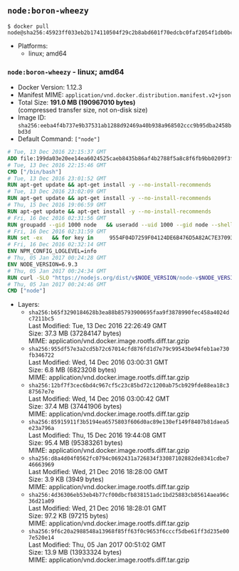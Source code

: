 ## `node:boron-wheezy`

```console
$ docker pull node@sha256:45923ff033eb2b174110504f29c2b8abd601f70edcbc0faf2054f1db0bc8b6b0
```

-	Platforms:
	-	linux; amd64

### `node:boron-wheezy` - linux; amd64

-	Docker Version: 1.12.3
-	Manifest MIME: `application/vnd.docker.distribution.manifest.v2+json`
-	Total Size: **191.0 MB (190967010 bytes)**  
	(compressed transfer size, not on-disk size)
-	Image ID: `sha256:eeba4f4b737e9b37531ab1288d92469a40b938a968502ccc9b95dba2458bbd3d`
-	Default Command: `["node"]`

```dockerfile
# Tue, 13 Dec 2016 22:15:37 GMT
ADD file:199da03e20ee14ea6024525caeb8435b86af4b2788f5a8c8f6fb9bb0209f3fff in / 
# Tue, 13 Dec 2016 22:15:46 GMT
CMD ["/bin/bash"]
# Tue, 13 Dec 2016 23:01:52 GMT
RUN apt-get update && apt-get install -y --no-install-recommends 		ca-certificates 		curl 		wget 	&& rm -rf /var/lib/apt/lists/*
# Tue, 13 Dec 2016 23:02:09 GMT
RUN apt-get update && apt-get install -y --no-install-recommends 		bzr 		git 		mercurial 		openssh-client 		subversion 				procps 	&& rm -rf /var/lib/apt/lists/*
# Thu, 15 Dec 2016 19:06:59 GMT
RUN apt-get update && apt-get install -y --no-install-recommends 		autoconf 		automake 		bzip2 		file 		g++ 		gcc 		imagemagick 		libbz2-dev 		libc6-dev 		libcurl4-openssl-dev 		libdb-dev 		libevent-dev 		libffi-dev 		libgdbm-dev 		libgeoip-dev 		libglib2.0-dev 		libjpeg-dev 		libkrb5-dev 		liblzma-dev 		libmagickcore-dev 		libmagickwand-dev 		libmysqlclient-dev 		libncurses-dev 		libpng-dev 		libpq-dev 		libreadline-dev 		libsqlite3-dev 		libssl-dev 		libtool 		libwebp-dev 		libxml2-dev 		libxslt-dev 		libyaml-dev 		make 		patch 		xz-utils 		zlib1g-dev 	&& rm -rf /var/lib/apt/lists/*
# Fri, 16 Dec 2016 02:31:56 GMT
RUN groupadd --gid 1000 node   && useradd --uid 1000 --gid node --shell /bin/bash --create-home node
# Fri, 16 Dec 2016 02:31:59 GMT
RUN set -ex   && for key in     9554F04D7259F04124DE6B476D5A82AC7E37093B     94AE36675C464D64BAFA68DD7434390BDBE9B9C5     0034A06D9D9B0064CE8ADF6BF1747F4AD2306D93     FD3A5288F042B6850C66B31F09FE44734EB7990E     71DCFD284A79C3B38668286BC97EC7A07EDE3FC1     DD8F2338BAE7501E3DD5AC78C273792F7D83545D     B9AE9905FFD7803F25714661B63B535A4C206CA9     C4F0DFFF4E8C1A8236409D08E73BC641CC11F4C8   ; do     gpg --keyserver ha.pool.sks-keyservers.net --recv-keys "$key";   done
# Fri, 16 Dec 2016 02:32:14 GMT
ENV NPM_CONFIG_LOGLEVEL=info
# Thu, 05 Jan 2017 00:24:28 GMT
ENV NODE_VERSION=6.9.3
# Thu, 05 Jan 2017 00:24:34 GMT
RUN curl -SLO "https://nodejs.org/dist/v$NODE_VERSION/node-v$NODE_VERSION-linux-x64.tar.xz"   && curl -SLO "https://nodejs.org/dist/v$NODE_VERSION/SHASUMS256.txt.asc"   && gpg --batch --decrypt --output SHASUMS256.txt SHASUMS256.txt.asc   && grep " node-v$NODE_VERSION-linux-x64.tar.xz\$" SHASUMS256.txt | sha256sum -c -   && tar -xJf "node-v$NODE_VERSION-linux-x64.tar.xz" -C /usr/local --strip-components=1   && rm "node-v$NODE_VERSION-linux-x64.tar.xz" SHASUMS256.txt.asc SHASUMS256.txt   && ln -s /usr/local/bin/node /usr/local/bin/nodejs
# Thu, 05 Jan 2017 00:24:46 GMT
CMD ["node"]
```

-	Layers:
	-	`sha256:b65f3290184628b3ea88b85793900695faa9f3878990fec458a4024dc7211bc5`  
		Last Modified: Tue, 13 Dec 2016 22:26:49 GMT  
		Size: 37.3 MB (37284147 bytes)  
		MIME: application/vnd.docker.image.rootfs.diff.tar.gzip
	-	`sha256:955df57e3a2cd5b72c67014cfd876fd1d7e79c99543be94feb1ae730fb346722`  
		Last Modified: Wed, 14 Dec 2016 03:00:31 GMT  
		Size: 6.8 MB (6823208 bytes)  
		MIME: application/vnd.docker.image.rootfs.diff.tar.gzip
	-	`sha256:12bf7f3cec6bd4c967cf5c23c85bd72c1200ab75cb929fde88ea18c387567e7e`  
		Last Modified: Wed, 14 Dec 2016 03:00:42 GMT  
		Size: 37.4 MB (37441906 bytes)  
		MIME: application/vnd.docker.image.rootfs.diff.tar.gzip
	-	`sha256:85915911f3b5194ea6575803f606d0ac89e130ef149f8407b81daea5e23a796a`  
		Last Modified: Thu, 15 Dec 2016 19:44:08 GMT  
		Size: 95.4 MB (95383261 bytes)  
		MIME: application/vnd.docker.image.rootfs.diff.tar.gzip
	-	`sha256:d8a4d04f0562fc0794c0692431a726834f33087102882de8341cdbe746663969`  
		Last Modified: Wed, 21 Dec 2016 18:28:00 GMT  
		Size: 3.9 KB (3949 bytes)  
		MIME: application/vnd.docker.image.rootfs.diff.tar.gzip
	-	`sha256:4d36306eb53eb4b77cf00dbcfb838151adc1bd25883cb85614aea96c36d21a09`  
		Last Modified: Wed, 21 Dec 2016 18:28:01 GMT  
		Size: 97.2 KB (97215 bytes)  
		MIME: application/vnd.docker.image.rootfs.diff.tar.gzip
	-	`sha256:9f6c20a2988548a13968f85ff63f0c9653f6cccf5dbe61ff3d235e007e520e14`  
		Last Modified: Thu, 05 Jan 2017 00:51:02 GMT  
		Size: 13.9 MB (13933324 bytes)  
		MIME: application/vnd.docker.image.rootfs.diff.tar.gzip
